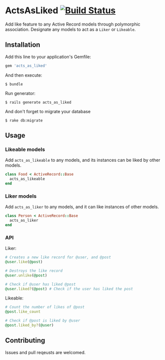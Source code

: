 # ActsAsLiked [![Build Status](https://travis-ci.org/sungwoncho/acts_as_liked.svg?branch=master)](https://travis-ci.org/sungwoncho/acts_as_liked)

Add like feature to any Active Record models through polymorphic association. Designate any models to act as a `Liker` or `Likeable`.

## Installation

Add this line to your application's Gemfile:

```ruby
gem 'acts_as_liked'
```

And then execute:

    $ bundle

Run generator:

    $ rails generate acts_as_liked

And don't forget to migrate your database

    $ rake db:migrate

## Usage

### Likeable models

Add `acts_as_likeable` to any models, and its instances can be liked by other models.

```ruby
class Food < ActiveRecord::Base
  acts_as_likeable
end
```

### Liker models

Add `acts_as_liker` to any models, and it can like instances of other models.

```ruby
class Person < ActiveRecord::Base
  acts_as_liker
end
```

### API

Liker:

```ruby
# Creates a new like record for @user, and @post
@user.like(@post)

# Destroys the like record
@user.unlike(@post)

# Check if @user has liked @post
@user.liked?(@post) # Check if the user has liked the post
```

Likeable:

```ruby
# Count the number of likes of @post
@post.like_count

# Check if @post is liked by @user
@post.liked_by?(@user)
```

## Contributing

Issues and pull reqeusts are welcomed.